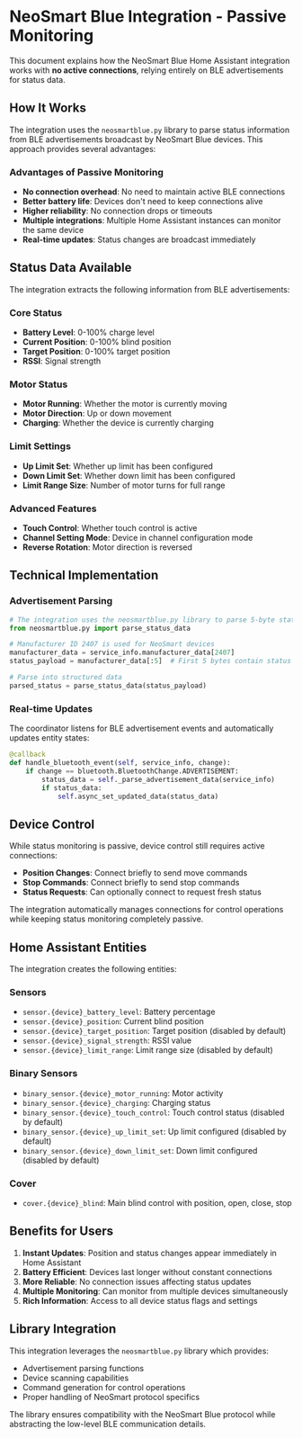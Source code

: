 # NeoSmart Blue Integration - Passive Monitoring

This document explains how the NeoSmart Blue Home Assistant integration works with **no active connections**, relying entirely on BLE advertisements for status data.

## How It Works

The integration uses the `neosmartblue.py` library to parse status information from BLE advertisements broadcast by NeoSmart Blue devices. This approach provides several advantages:

### Advantages of Passive Monitoring
- **No connection overhead**: No need to maintain active BLE connections
- **Better battery life**: Devices don't need to keep connections alive
- **Higher reliability**: No connection drops or timeouts
- **Multiple integrations**: Multiple Home Assistant instances can monitor the same device
- **Real-time updates**: Status changes are broadcast immediately

## Status Data Available

The integration extracts the following information from BLE advertisements:

### Core Status
- **Battery Level**: 0-100% charge level
- **Current Position**: 0-100% blind position
- **Target Position**: 0-100% target position
- **RSSI**: Signal strength

### Motor Status
- **Motor Running**: Whether the motor is currently moving
- **Motor Direction**: Up or down movement
- **Charging**: Whether the device is currently charging

### Limit Settings
- **Up Limit Set**: Whether up limit has been configured
- **Down Limit Set**: Whether down limit has been configured
- **Limit Range Size**: Number of motor turns for full range

### Advanced Features
- **Touch Control**: Whether touch control is active
- **Channel Setting Mode**: Device in channel configuration mode
- **Reverse Rotation**: Motor direction is reversed

## Technical Implementation

### Advertisement Parsing
```python
# The integration uses the neosmartblue.py library to parse 5-byte status payloads
from neosmartblue.py import parse_status_data

# Manufacturer ID 2407 is used for NeoSmart devices
manufacturer_data = service_info.manufacturer_data[2407]
status_payload = manufacturer_data[:5]  # First 5 bytes contain status

# Parse into structured data
parsed_status = parse_status_data(status_payload)
```

### Real-time Updates
The coordinator listens for BLE advertisement events and automatically updates entity states:

```python
@callback
def handle_bluetooth_event(self, service_info, change):
    if change == bluetooth.BluetoothChange.ADVERTISEMENT:
        status_data = self._parse_advertisement_data(service_info)
        if status_data:
            self.async_set_updated_data(status_data)
```

## Device Control

While status monitoring is passive, device control still requires active connections:

- **Position Changes**: Connect briefly to send move commands
- **Stop Commands**: Connect briefly to send stop commands
- **Status Requests**: Can optionally connect to request fresh status

The integration automatically manages connections for control operations while keeping status monitoring completely passive.

## Home Assistant Entities

The integration creates the following entities:

### Sensors
- `sensor.{device}_battery_level`: Battery percentage
- `sensor.{device}_position`: Current blind position
- `sensor.{device}_target_position`: Target position (disabled by default)
- `sensor.{device}_signal_strength`: RSSI value
- `sensor.{device}_limit_range`: Limit range size (disabled by default)

### Binary Sensors
- `binary_sensor.{device}_motor_running`: Motor activity
- `binary_sensor.{device}_charging`: Charging status
- `binary_sensor.{device}_touch_control`: Touch control status (disabled by default)
- `binary_sensor.{device}_up_limit_set`: Up limit configured (disabled by default)
- `binary_sensor.{device}_down_limit_set`: Down limit configured (disabled by default)

### Cover
- `cover.{device}_blind`: Main blind control with position, open, close, stop

## Benefits for Users

1. **Instant Updates**: Position and status changes appear immediately in Home Assistant
2. **Battery Efficient**: Devices last longer without constant connections
3. **More Reliable**: No connection issues affecting status updates
4. **Multiple Monitoring**: Can monitor from multiple devices simultaneously
5. **Rich Information**: Access to all device status flags and settings

## Library Integration

This integration leverages the `neosmartblue.py` library which provides:
- Advertisement parsing functions
- Device scanning capabilities
- Command generation for control operations
- Proper handling of NeoSmart protocol specifics

The library ensures compatibility with the NeoSmart Blue protocol while abstracting the low-level BLE communication details.
